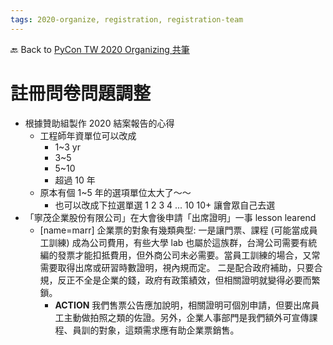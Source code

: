 ```yaml
---
tags: 2020-organize, registration, registration-team
---
```


🔙 Back to [PyCon TW 2020 Organizing 共筆](/5u84SOprTUeQYBR57TH49w)

# 註冊問卷問題調整

- 根據贊助組製作 2020 結案報告的心得
    - 工程師年資單位可以改成
        - 1~3 yr
        - 3~5
        - 5~10
        - 超過 10 年
    - 原本有個 1~5 年的選項單位太大了～～
        - 也可以改成下拉選單選 1 2 3 4 ... 10 10+ 讓會眾自己去選
- 「寧茂企業股份有限公司」在大會後申請「出席證明」一事 lesson learend
    - [name=marr] 企業票的對象有幾類典型:
一是讓門票、課程 (可能當成員工訓練) 成為公司費用，有些大學 lab 也屬於這族群，台灣公司需要有統編的發票才能扣抵費用，但外商公司未必需要。當員工訓練的場合，又常需要取得出席或研習時數證明，視內規而定。
二是配合政府補助，只要合規，反正不全是企業的錢，政府有政策績效，但相關證明就變得必要而繁鎖。
        - **ACTION** 我們售票公告應加說明，相關證明可個別申請，但要出席員工主動做拍照之類的佐證。另外，企業人事部門是我們額外可宣傳課程、員訓的對象，這類需求應有助企業票銷售。

